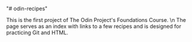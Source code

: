 "# odin-recipes" 

This is the first project of The Odin Project's Foundations Course. \n
The page serves as an index with links to a few recipes and is designed for practicing Git and HTML.